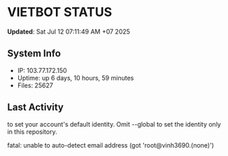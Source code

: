 # VIETBOT STATUS
**Updated**: Sat Jul 12 07:11:49 AM +07 2025

## System Info
- IP: 103.77.172.150
- Uptime: up 6 days, 10 hours, 59 minutes
- Files: 25627

## Last Activity

to set your account's default identity.
Omit --global to set the identity only in this repository.

fatal: unable to auto-detect email address (got 'root@vinh3690.(none)')
